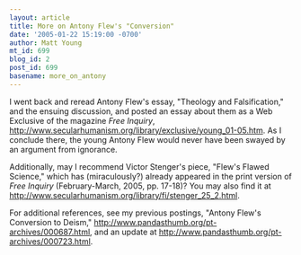 ```yaml
---
layout: article
title: More on Antony Flew's "Conversion"
date: '2005-01-22 15:19:00 -0700'
author: Matt Young
mt_id: 699
blog_id: 2
post_id: 699
basename: more_on_antony
---
```

I went back and reread Antony Flew's essay, "Theology and Falsification," and the ensuing discussion, and posted an essay about them as a Web Exclusive of the magazine _Free Inquiry_, http://www.secularhumanism.org/library/exclusive/young_01-05.htm.  As I conclude there, the young Antony Flew would never have been swayed by an argument from ignorance.

Additionally, may I recommend Victor Stenger's piece, "Flew's Flawed Science," which has (miraculously?) already appeared in the print version of _Free Inquiry_ (February-March, 2005, pp. 17-18)?  You may also find it at http://www.secularhumanism.org/library/fi/stenger_25_2.html.

For additional references, see my previous postings, "Antony Flew's Conversion to Deism," http://www.pandasthumb.org/pt-archives/000687.html, and an update at http://www.pandasthumb.org/pt-archives/000723.html.
